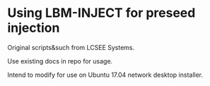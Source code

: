 # Using LBM-INJECT for preseed injection

Original scripts&such from LCSEE Systems.

Use existing docs in repo for usage.

Intend to modify for use on Ubuntu 17.04 network desktop installer.
